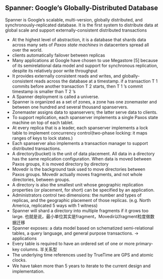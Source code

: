 ## Spanner: Google’s Globally-Distributed Database

Spanner is Google’s scalable, multi-version, globally distributed, and synchronously-replicated database. It is the first system to distribute data at global scale and support externally-consistent distributed transactions

- At the highest level of abstraction, it is a database that shards data across many sets of *Paxos state machines* in datacenters spread all over the world.
- clients automatically failover between replicas
- Many applications at Google have chosen to use Megastore [5] because of its semirelational data model and support for synchronous replication, despite its relatively poor write throughput
- It provides externally consistent reads and writes, and globally-consistent reads across the database at a timestamp. if a transaction T 1 commits before another transaction T 2 starts, then T 1 ’s commit timestamp is smaller than T 2 ’s
- A Spanner deployment is called a universe.
- Spanner is organized as a set of zones, a zone has one zonemaster and between one hundred and several thousand spanservers.
- Zonemaster assigns data to spanservers; the latter serve data to clients.
- To support replication, each spanserver implements a single Paxos state machine on top of each tablet.
- At every replica that is a leader, each spanserver implements a lock table to implement concurrency control(two-phase locking: it maps ranges of keys to lock states.)
- Each spanserver also implements a transaction manager to support distributed transactions.
- A directory(bucket) is the unit of data placement. All data in a directory has the same replication configuration. When data is moved between Paxos groups, it is moved directory by directory
- Movedir is the background task used to move directories between Paxos groups. Movedir actually moves fragments, and not whole directories, between groups.
- A directory is also the smallest unit whose geographic replication properties (or placement, for short) can be specified by an application.
- Administrators control two dimensions: the number and types of replicas, and the geographic placement of those replicas. (e.g. North America, replicated 5 ways with 1 witness)
- Spanner will shard a directory into multiple fragments if it grows too large. 也就是说，最小单位其实是fragment，Movedir以fragment粒度做数据迁移
- Spanner exposes: a data model based on schematized semi-relational tables, a query language, and general purpose transactions. -> applications
- Every table is required to have an ordered set of one or more primary-key columns. 半关系型
- The underlying time references used by TrueTime are GPS and atomic clocks.
- Ｗe have taken more than 5 years to iterate to the current design and implementation.